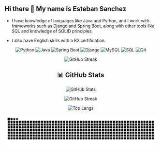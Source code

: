 ## Hi there 👋 My name is Esteban Sanchez

<div align="left">
  
  - I have knowledge of languages like Java and Python, and I work with frameworks such as Django and Spring Boot, along with other tools like SQL and knowledge of SOLID
  principles.  
  
  - I also have English skills with a B2 certification.
  
</div>

<div align="center">
  
  ![Python](https://img.shields.io/badge/Python-3776AB?style=for-the-badge&logo=python&logoColor=white)
  ![Java](https://img.shields.io/badge/Java-007396?style=for-the-badge&logo=java&logoColor=white)
  ![Spring Boot](https://img.shields.io/badge/Spring%20Boot-6DB33F?style=for-the-badge&logo=springboot&logoColor=white)
  ![Django](https://img.shields.io/badge/Django-092E20?style=for-the-badge&logo=django&logoColor=white)
  ![MySQL](https://img.shields.io/badge/MySQL-4479A1?style=for-the-badge&logo=mysql&logoColor=white)
  ![SQL](https://img.shields.io/badge/SQL-003B57?style=for-the-badge&logo=sqlite&logoColor=white)
  ![Git](https://img.shields.io/badge/Git-F05032?style=for-the-badge&logo=git&logoColor=white)
  
  ![GitHub Streak](https://streak-stats.demolab.com/?user=EddSanchezz&theme=dark&hide_border=true)

  <!--![GitHub Stats](https://github-readme-stats.vercel.app/api?username=EddSanchezz&show_icons=true&theme=dark&hide_border=true) -->
  
  <!-- ![GitHub Trophy](https://github-profile-trophy.vercel.app/?username=tu_usuario&theme=darkhub&no-frame=true&row=1&column=3) -->
  
  

</div>

<div align="center">

## 📊 GitHub Stats

![GitHub Stats](https://github-readme-stats.vercel.app/api?username=tu_usuario&show_icons=true&theme=tokyonight&hide_border=true)

![GitHub Streak](https://streak-stats.demolab.com/?user=tu_usuario&theme=tokyonight&hide_border=true)

![Top Langs](https://github-readme-stats.vercel.app/api/top-langs/?username=EddSanchezz&layout=compact&theme=tokyonight&hide_border=true)

![snake gif](https://github.com/EddSanchezz/EddSanchezz/blob/output/github-snake-dark.svg)
</div>






